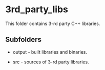 # 3rd_party_libs #

This folder contains 3-rd party C++ libraries.

## Subfolders ##

* output - built libraries and binaries.

* src - sources of 3-rd party libraries. 

